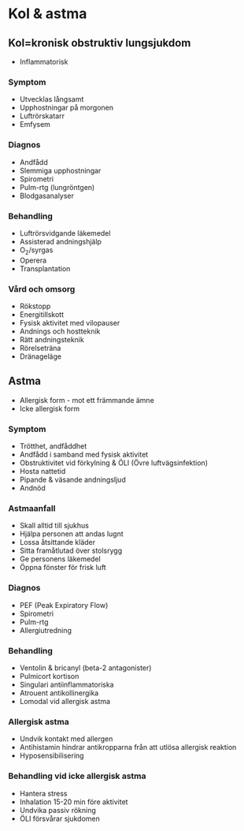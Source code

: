 # Kol & astma

## Kol=kronisk obstruktiv lungsjukdom
* Inflammatorisk

### Symptom
* Utvecklas långsamt
* Upphostningar på morgonen
* Luftrörskatarr
* Emfysem

### Diagnos
* Andfådd
* Slemmiga upphostningar
* Spirometri
* Pulm-rtg (lungröntgen)
* Blodgasanalyser

### Behandling
* Luftrörsvidgande läkemedel
* Assisterad andningshjälp
* O<sub>2</sub>/syrgas
* Operera
* Transplantation

### Vård och omsorg
* Rökstopp
* Energitillskott
* Fysisk aktivitet med vilopauser
* Andnings och hostteknik
* Rätt andningsteknik
* Rörelseträna
* Dränageläge

## Astma
* Allergisk form - mot ett främmande ämne
* Icke allergisk form

### Symptom
* Trötthet, andfåddhet
* Andfådd i samband med fysisk aktivitet
* Obstruktivitet vid förkylning & ÖLI (Övre luftvägsinfektion)
* Hosta nattetid
* Pipande & väsande andningsljud
* Andnöd

### Astmaanfall
* Skall alltid till sjukhus
* Hjälpa personen att andas lugnt
* Lossa åtsittande kläder
* Sitta framåtlutad över stolsrygg
* Ge personens läkemedel
* Öppna fönster för frisk luft

### Diagnos
* PEF (Peak Expiratory Flow)
* Spirometri
* Pulm-rtg
* Allergiutredning

### Behandling
* Ventolin & bricanyl (beta-2 antagonister)
* Pulmicort kortison
* Singulari antiinflammatoriska
* Atrouent antikollinergika
* Lomodal vid allergisk astma

### Allergisk astma
* Undvik kontakt med allergen
* Antihistamin hindrar antikropparna från att utlösa allergisk reaktion
* Hyposensibilisering

### Behandling vid icke allergisk astma
* Hantera stress
* Inhalation 15-20 min före aktivitet
* Undvika passiv rökning
* ÖLI försvårar sjukdomen
